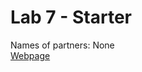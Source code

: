 # Lab 7 - Starter

Names of partners: None
<br>
[Webpage](https://maxrivett.github.io/Lab7_Starter/)
